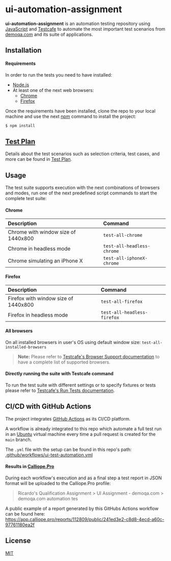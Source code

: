 # ui-automation-assignment

**ui-automation-assignment** is an automation testing repository using [JavaScript](https://developer.mozilla.org/es/docs/Web/JavaScript) and [Testcafe](https://testcafe.io/) to automate the most important test scenarios from [demoqa.com](https://demoqa.com/) and its suite of applications.

## Installation

#### Requirements
In order to run the tests you need to have installed:
- [Node.js](https://nodejs.org/en/download/)
- At least one of the next web browsers:
  - [Chrome](https://www.google.com/chrome/)
  - [Firefox](https://www.mozilla.org/en-US/firefox/new/)

Once the requirements have been installed, clone the repo to your local machine and use the next [npm](https://www.npmjs.com/) command to install the project:

```bash
$ npm install
```

##  [Test Plan](test-plan.md)

Details about the test scenarios such as selection criteria, test cases, and more can be found in [Test Plan](test-plan.md).

## Usage

The test suite supports execution with the next combinations of browsers and modes, run one of the next predefined script commands to start the complete test suite:

#### Chrome
| Description | Command |
| :----------- | :------- |
| Chrome with window size of 1440x800 | `test-all-chrome` |
| Chrome in headless mode | `test-all-headless-chrome` |
| Chrome simulating an iPhone X | `test-all-iphoneX-chrome` |

#### Firefox
| Description | Command |
| :----------- | :------- |
| Firefox with window size of 1440x800 | `test-all-firefox` |
| Firefox in headless mode | `test-all-headless-firefox` |

#### All browsers
On all installed browsers in user's OS using default window size:
 `test-all-installed-browsers`

  > **Note:** Please refer to [Testcafe's Browser Support documentation](https://testcafe.io/documentation/402828/guides/concepts/browsers#browser-support) to have a complete list of supported browsers.

#### Directly running the suite with Testcafe command

To run the test suite with different settings or to specify fixtures or tests please refer to [Testcafe's Run Tests documentation](https://testcafe.io/documentation/402830/guides/basic-guides/run-tests).

## CI/CD with GitHub Actions
The project integrates [GitHub Actions](https://github.com/features/actions) as its CI/CD platform.

A workflow is already integrated to this repo which automate a full test run in an [Ubuntu](https://ubuntu.com/) virtual machine every time a pull request is created for the `main` branch.

The `.yml` file with the setup can be found in this repo's path: [.github/workflows/ui-test-automation.yml](.github/workflows/ui-test-automation.yml)

#### Results in [Calliope.Pro](https://www.calliope.pro/)
During each workflow's execution and as a final step a test report in JSON format will be uploaded to the  Calliope.Pro profile:
> Ricardo's Qualification Assignment > UI Assignment - demoqa.com > demoqa.com automation tes

A public example of a report generated by this GitHubs Actions workflow can be found here:
https://app.calliope.pro/reports/112809/public/241ed3e2-c8d8-4ecd-a60c-97761180ea2f 

## License
[MIT](https://choosealicense.com/licenses/mit/)
